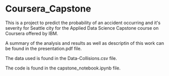 # Coursera_Capstone
This is a project to predict the probability of an accident occurring and it's severity for Seattle city for the Applied Data Science Capstone course on Coursera offered by IBM.

A summary of the analysis and results as well as descriptin of this work can be found in the presentation.pdf file.

The data used is found in the Data-Collisions.csv file.

The code is found in the capstone_notebook.ipynb file.
